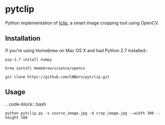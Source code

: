 pytclip
==========

Python implementation of [tclip](https://github.com/exinnet/tclip), a smart image cropping tool using OpenCV.

Installation
------------

If you're using Homebrew on Mac OS X and had Python 2.7 installed::

    pip-2.7 install numpy
    
    brew install Homebrew/science/opencv
    
    git clone https://github.com/CNBorn/pytclip.git

Usage
-----

.. code-block:: bash

    python pytclip.py -s source_image.jpg -d crop_image.jpg --width 300 --height 180


